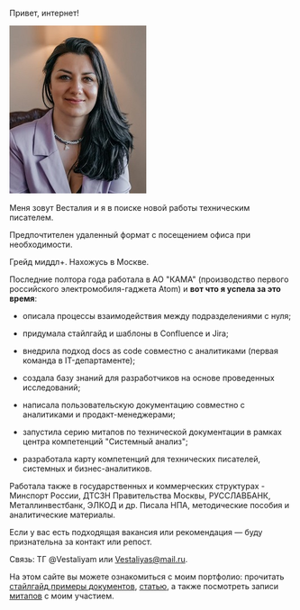 Привет, интернет! 

![alt text](Весталия-2.jpg)

Меня зовут Весталия и я в поиске новой работы техническим писателем.

Предпочтителен удаленный формат с посещением офиса при необходимости. 

Грейд миддл+.
Нахожусь в Москве.

Последние полтора года работала в АО "КАМА" (производство первого российского электромобиля-гаджета Atom) 
и **вот что я успела за это время**: 

* описала процессы взаимодействия между подразделениями с нуля;

* придумала стайлгайд и шаблоны в Confluence и Jira;

* внедрила подход docs as code совместно с аналитиками (первая команда в IT-департаменте);

* создала базу знаний для разработчиков на основе проведенных исследований;

* написала пользовательскую документацию совместно с аналитиками и продакт-менеджерами; 

* запустила серию митапов по технической документации в рамках центра компетенций "Системный анализ";

* разработала карту компетенций для технических писателей, системных и бизнес-аналитиков.

Работала также в государственных и коммерческих структурах - Минспорт России, ДТСЗН Правительства Москвы, РУССЛАВБАНК, Металлинвестбанк, ЭЛКОД и др. Писала НПА, методические пособия и аналитические материалы.

Если у вас есть подходящая вакансия или рекомендация — буду признательна за контакт или репост.

Связь: ТГ @Vestaliyam или Vestaliyas@mail.ru.

На этом сайте вы можете ознакомиться с моим портфолио: прочитать <a href="http://127.0.0.1:8000/styleguide/rules-for-docs/">стайлгайд</a>,<a href="https://crazy-techpeace.github.io/Vestaliya_Docs/processes/tikets-in-jira/">примеры документов</a>, <a href="https://crazy-techpeace.github.io/Vestaliya_Docs/iamtechwriter/i-am-tech-writer/">статью</a>, а также посмотреть записи <a href="crazy-techpeace.github.io/Vestaliya_Docs/meetup/video">митапов</a> с моим участием.



